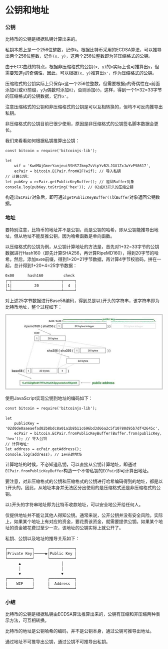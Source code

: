 # 公钥和地址

### 公钥

比特币的公钥是根据私钥计算出来的。

私钥本质上是一个256位整数，记作`k`。根据比特币采用的ECDSA算法，可以推导出两个256位整数，记作`(x, y)`，这两个256位整数即为非压缩格式的公钥。

由于ECC曲线的特点，根据非压缩格式的公钥`(x, y)`的`x`实际上也可推算出`y`，但需要知道`y`的奇偶性，因此，可以根据`(x, y)`推算出`x'`，作为压缩格式的公钥。

压缩格式的公钥实际上只保存`x`这一个256位整数，但需要根据`y`的奇偶性在`x`前面添加`02`或`03`前缀，`y`为偶数时添加`02`，否则添加`03`，这样，得到一个1+32=33字节的压缩格式的公钥数据，记作`x'`。

注意压缩格式的公钥和非压缩格式的公钥是可以互相转换的，但均不可反向推导出私钥。

非压缩格式的公钥目前已很少使用，原因是非压缩格式的公钥签名脚本数据会更长。

我们来看看如何根据私钥推算出公钥：

```x-javascript
const bitcoin = require('bitcoinjs-lib');

let
    wif = 'KwdMAjGmerYanjeui5SHS7JkmpZvVipYvB2LJGU1ZxJwYvP98617',
    ecPair = bitcoin.ECPair.fromWIF(wif); // 导入私钥
// 计算公钥:
let pubKey = ecPair.getPublicKeyBuffer(); // 返回Buffer对象
console.log(pubKey.toString('hex')); // 02或03开头的压缩公钥
```

构造出`ECPair`对象后，即可通过`getPublicKeyBuffer()`以`Buffer`对象返回公钥数据。

### 地址

要特别注意，比特币的地址并不是公钥，而是公钥的哈希，即从公钥能推导出地址，但从地址不能反推公钥，因为哈希函数是单向函数。

以压缩格式的公钥为例，从公钥计算地址的方法是，首先对1+32=33字节的公钥数据进行Hash160（即先计算SHA256，再计算RipeMD160），得到20字节的哈希。然后，添加`0x00`前缀，得到1+20=21字节数据，再计算4字节校验码，拼在一起，总计得到1+20+4=25字节数据：

```ascii
0x00      hash160         check
┌─┬──────────────────────┬─────┐
│1│          20          │  4  │
└─┴──────────────────────┴─────┘
```

对上述25字节数据进行Base58编码，得到总是以`1`开头的字符串，该字符串即为比特币地址，整个过程如下：

![Compressed Address](compressed-address.jpg)

使用JavaScript实现公钥到地址的编码如下：

```x-javascript
const bitcoin = require('bitcoinjs-lib');

let
    publicKey = '02d0de0aaeaefad02b8bdc8a01a1b8b11c696bd3d66a2c5f10780d95b7df42645c',
    ecPair = bitcoin.ECPair.fromPublicKeyBuffer(Buffer.from(publicKey, 'hex')); // 导入公钥
// 计算地址:
let address = ecPair.getAddress();
console.log(address); // 1开头的地址
```

计算地址的时候，不必知道私钥，可以直接从公钥计算地址，即通过`ECPair.fromPublicKeyBuffer`构造一个不带私钥的`ECPair`即可计算出地址。

要注意，对非压缩格式的公钥和压缩格式的公钥进行哈希编码得到的地址，都是以`1`开头的，因此，从地址本身并无法区分出使用的是压缩格式还是非压缩格式的公钥。

以`1`开头的字符串地址即为比特币收款地址，可以安全地公开给任何人。

仅提供地址并不能让其他人得知公钥。通常来说，公开公钥并没有安全风险。实际上，如果某个地址上有对应的资金，要花费该资金，就需要提供公钥。如果某个地址的资金被花费过至少一次，该地址的公钥实际上就公开了。

私钥、公钥以及地址的推导关系如下：

```ascii
┌───────────┐      ┌───────────┐
│Private Key│─────▶│Public Key │
└───────────┘      └───────────┘
      ▲                  │
      │                  │
      ▼                  ▼
┌───────────┐      ┌───────────┐
│    WIF    │      │  Address  │
└───────────┘      └───────────┘
```

### 小结

比特币的公钥是根据私钥由ECDSA算法推算出来的，公钥有压缩和非压缩两种表示方法，可互相转换。

比特币的地址是公钥哈希的编码，并不是公钥本身，通过公钥可推导出地址。

通过地址不可推导出公钥，通过公钥不可推导出私钥。
